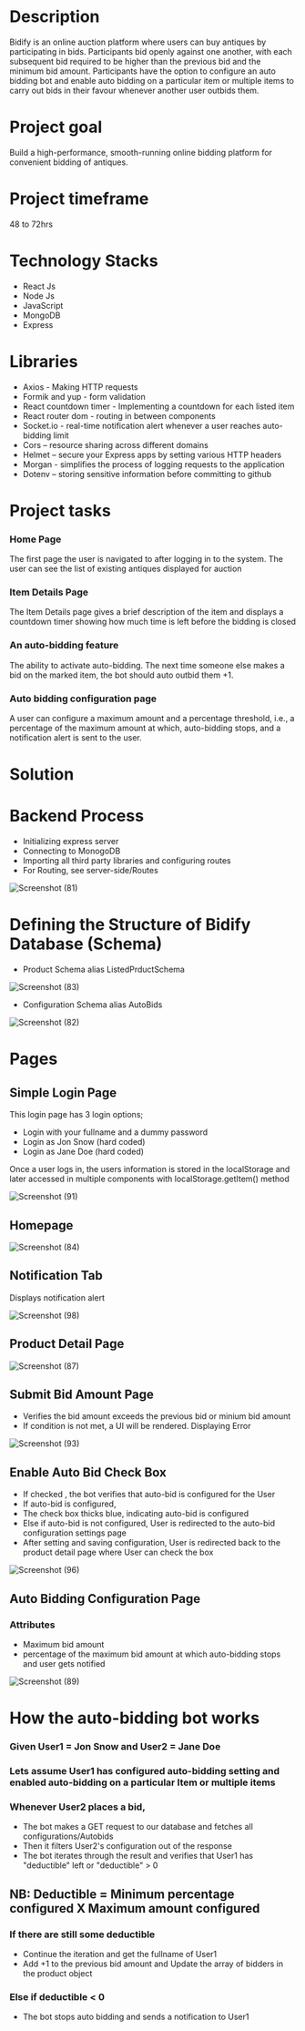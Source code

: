 # Description

Bidify is an online auction platform where users can buy antiques by participating in bids. Participants bid openly against one another, with each subsequent bid required to be higher than the previous bid and the minimum bid amount. Participants have the option to configure an auto bidding bot and enable auto bidding on a particular item or multiple items to carry out bids in their favour whenever another user outbids them.


# Project goal
Build a high-performance, smooth-running online bidding platform for convenient bidding of antiques.


# Project timeframe
48 to 72hrs


# Technology Stacks

* React Js
* Node Js
* JavaScript
* MongoDB
* Express


# Libraries

* Axios - Making HTTP requests
* Formik and yup - form validation
* React countdown timer - Implementing a countdown for each listed item
* React router dom - routing in between components
* Socket.io - real-time notification alert whenever a user reaches auto-bidding limit
* Cors – resource sharing across different domains
* Helmet – secure your Express apps by setting various HTTP headers
* Morgan - simplifies the process of logging requests to the application
* Dotenv – storing sensitive information before committing to github


# Project tasks

### Home Page
The first page the user is navigated to after logging in to the system. The user can see the list of  existing antiques displayed for auction 
  
  
### Item Details Page
The Item Details page gives a brief description of the item and displays a countdown timer showing  how much time is left before the bidding is closed
  
  
### An auto-bidding feature
The ability to activate auto-bidding. The next time someone else makes a bid on the marked item, the  bot should auto outbid them +1.
  
  
### Auto bidding configuration page
A user can configure a maximum amount and a percentage threshold, i.e., a percentage of the  maximum amount at which, auto-bidding stops, and a notification alert 		 is sent to the user.



# Solution



# Backend Process
* Initializing express server
* Connecting to MonogoDB
* Importing all third party libraries and configuring routes
* For Routing, see server-side/Routes

![Screenshot (81)](https://user-images.githubusercontent.com/93955657/154769720-0cf0278f-4b84-49f4-bba1-1bc9197d2684.png)


# Defining the Structure of Bidify Database (Schema)

* Product Schema alias ListedPrductSchema

![Screenshot (83)](https://user-images.githubusercontent.com/93955657/154770010-5399632b-b6cb-484b-a1e2-05ed3087d5b9.png)


* Configuration Schema  alias AutoBids

![Screenshot (82)](https://user-images.githubusercontent.com/93955657/154769411-fbe8d0d5-e5dc-4512-8568-3ac024b582cc.png)


# Pages

## Simple Login Page
This login page has 3 login options;

* Login with your fullname and a dummy password
* Login as Jon Snow (hard coded)
* Login as Jane Doe (hard coded)

Once a user logs in, the users information is stored in the localStorage and later accessed in multiple components with localStorage.getItem() method

![Screenshot (91)](https://user-images.githubusercontent.com/93955657/154771697-9b753df2-3a5c-4501-81d1-7b19472cb3f8.png)




## Homepage

![Screenshot (84)](https://user-images.githubusercontent.com/93955657/154770438-3a4a9f51-1e39-4dfd-8d49-1cf0ca330324.png)



## Notification Tab

Displays notification alert

![Screenshot (98)](https://user-images.githubusercontent.com/93955657/154775720-185e7917-ae78-42df-8a5a-3800f90c9b4e.png)




## Product Detail Page

![Screenshot (87)](https://user-images.githubusercontent.com/93955657/154771053-524acb53-bc24-4e33-a902-e68b850bf9c0.png)




## Submit Bid Amount Page

* Verifies the bid amount exceeds the previous bid or minium bid amount
* If condition is not met, a UI will be rendered. Displaying Error


![Screenshot (93)](https://user-images.githubusercontent.com/93955657/154774821-763f9a0b-62ba-4606-8548-c7a5730a32ca.png)



## Enable Auto Bid Check Box

* If checked , the bot verifies that auto-bid is configured for the User
* If auto-bid is configured, 
* The check box thicks blue, indicating auto-bid is configured
* Else if auto-bid is not configured, User is redirected to the auto-bid configuration settings page
* After setting and saving configuration, User is redirected back to the product detail page where User can check the box


![Screenshot (96)](https://user-images.githubusercontent.com/93955657/154775218-5b1b5e06-500c-4873-8b8b-d7ed01547271.png)



## Auto Bidding Configuration Page

### Attributes

* Maximum bid amount
* percentage of the maximum bid amount at which auto-bidding stops and user gets notified



![Screenshot (89)](https://user-images.githubusercontent.com/93955657/154771261-18ba7925-0ba0-4e11-b189-3d8961123d6e.png)





# How the auto-bidding bot works

### Given User1 = Jon Snow and User2 = Jane Doe

### Lets assume User1 has configured auto-bidding setting and enabled auto-bidding on a particular Item or multiple items

### Whenever User2 places a bid,

* The bot makes a GET request to our database and fetches all configurations/Autobids
* Then it filters User2's configuration out of the response
* The bot iterates through the result and verifies that User1 has "deductible" left or "deductible" > 0

## NB: Deductible = Minimum percentage configured X Maximum amount configured

### If there are still some deductible

* Continue the iteration and get the fullname of User1 
* Add +1 to the previous bid amount and Update the array of bidders in the product object

### Else if deductible < 0

* The bot stops auto bidding and sends a notification to User1











